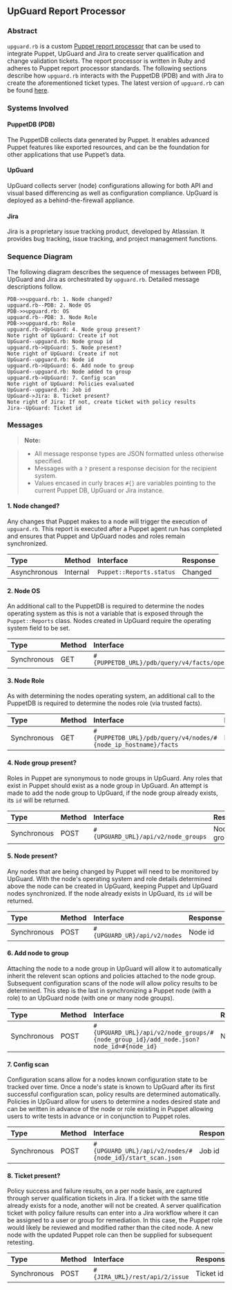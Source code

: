 ## UpGuard Report Processor

### Abstract

`upguard.rb` is a custom [Puppet report processor](https://docs.puppet.com/puppet/latest/reference/reporting_write_processors.html) that can be used to integrate Puppet, UpGuard and Jira to create server qualification and change validation tickets. The report processor is written in Ruby and adheres to Puppet report processor standards. The following sections describe how `upguard.rb` interacts with the PuppetDB (PDB) and with Jira to create the aforementioned ticket types. The latest version of `upguard.rb` can be found [here](https://github.com/ScriptRock/content/blob/master/puppet/upguard.rb).

### Systems Involved

#### PuppetDB (PDB)

The PuppetDB collects data generated by Puppet. It enables advanced Puppet features like exported resources, and can be the foundation for other applications that use Puppet’s data.

#### UpGuard

UpGuard collects server (node) configurations allowing for both API and visual based differencing as well as configuration compliance. UpGuard is deployed as a behind-the-firewall appliance.

#### Jira

Jira is a proprietary issue tracking product, developed by Atlassian. It provides bug tracking, issue tracking, and project management functions.

### Sequence Diagram

The following diagram describes the sequence of messages between PDB, UpGuard and Jira as orchestrated by `upguard.rb`. Detailed message descriptions follow.

```sequence
PDB->>upguard.rb: 1. Node changed?
upguard.rb--PDB: 2. Node OS
PDB->>upguard.rb: OS
upguard.rb--PDB: 3. Node Role
PDB->>upguard.rb: Role
upguard.rb->UpGuard: 4. Node group present?
Note right of UpGuard: Create if not
UpGuard--upguard.rb: Node group id
upguard.rb->UpGuard: 5. Node present?
Note right of UpGuard: Create if not
UpGuard--upguard.rb: Node id
upguard.rb->UpGuard: 6. Add node to group
UpGuard--upguard.rb: Node added to group
upguard.rb->UpGuard: 7. Config scan
Note right of UpGuard: Policies evaluated
UpGuard--upguard.rb: Job id
UpGuard->Jira: 8. Ticket present?
Note right of Jira: If not, create ticket with policy results
Jira--UpGuard: Ticket id
```

### Messages

> **Note:**

> - All message response types are JSON formatted unless otherwise specified.
> - Messages with a `?` present a response decision for the recipient system.   
> - Values encased in curly braces `#{}` are variables pointing to the current Puppet DB, UpGuard or Jira instance.

#### 1. Node changed?

Any changes that Puppet makes to a node will trigger the execution of `upguard.rb`.  This report is executed after a Puppet agent run has completed and ensures that Puppet and UpGuard nodes and roles remain synchronized.

|Type         |Method   |Interface                |Response
|:------------|:--------|:------------------------|:-------
|Asynchronous |Internal |`Puppet::Reports.status` |Changed

#### 2. Node OS

An additional call to the PuppetDB is required to determine the nodes operating system as this is not a variable that is exposed through the `Puppet::Reports` class. Nodes created in UpGuard require the operating system field to be set.

|Type         |Method  |Interface                                            |Response
|:------------|:-------|:----------------------------------------------------|:-------
|Synchronous  |GET     |`#{PUPPETDB_URL}/pdb/query/v4/facts/operatingsystem` |OS type

#### 3. Node Role

As with determining the nodes operating system, an additional call to the PuppetDB is required to determine the nodes role (via trusted facts).

|Type         |Method  |Interface                                                      |Response
|:------------|:-------|:--------------------------------------------------------------|:-------
|Synchronous  |GET     |`#{PUPPETDB_URL}/pdb/query/v4/nodes/#{node_ip_hostname}/facts` |Node role 

#### 4. Node group present?

Roles in Puppet are synonymous to node groups in UpGuard. Any roles that exist in Puppet should exist as a node group in UpGuard. An attempt is made to add the node group to UpGuard, if the node group already exists, its `id` will be returned.

|Type         |Method  |Interface                           |Response
|:------------|:-------|:-----------------------------------|:-------
|Synchronous  |POST    |`#{UPGUARD_URL}/api/v2/node_groups` |Node group id

#### 5. Node present?

Any nodes that are being changed by Puppet will need to be monitored by UpGuard. With the node's operating system and role details determined above the node can be created in UpGuard, keeping Puppet and UpGuard nodes synchronized. If the node already exists in UpGuard, its `id` will be returned.

|Type         |Method  |Interface                    |Response
|:------------|:-------|:----------------------------|:-------
|Synchronous  |POST    |`#{UPGUARD_UR}/api/v2/nodes` |Node id

#### 6. Add node to group

Attaching the node to a node group in UpGuard will allow it to automatically inherit the relevent scan options and policies attached to the node group. Subsequent configuration scans of the node will allow policy results to be determined. This step is the last in synchronizing a Puppet node (with a role) to an UpGuard node (with one or many node groups).

|Type         |Method  |Interface                    |Response
|:------------|:-------|:----------------------------|:-------
|Synchronous  |POST    |`#{UPGUARD_URL}/api/v2/node_groups/#{node_group_id}/add_node.json?node_id=#{node_id}`  |Node id

#### 7. Config scan

Configuration scans allow for a nodes known configuration state to be tracked over time. Once a node's state is known to UpGuard after its first successful configuration scan, policy results are determined automatically. Policies in UpGuard allow for users to determine a nodes desired state and can be written in advance of the node or role existing in Puppet allowing users to write tests in advance or in conjunction to Puppet roles.

|Type         |Method  |Interface                                                |Response
|:------------|:-------|:--------------------------------------------------------|:-------
|Synchronous  |POST    |`#{UPGUARD_URL}/api/v2/nodes/#{node_id}/start_scan.json` |Job id

#### 8. Ticket present?

Policy success and failure results, on a per node basis, are captured through server qualification tickets in Jira. If a ticket with the same title already exists for a node, another will not be created. A server qualification ticket with policy failure results can enter into a Jira workflow where it can be assigned to a user or group for remediation. In this case, the Puppet role would likely be reviewed and modified rather than the cited node. A new node with the updated Puppet role can then be supplied for subsequent retesting.

|Type         |Method  |Interface                       |Response
|:------------|:-------|:-------------------------------|:-------
|Synchronous  |POST    |`#{JIRA_URL}/rest/api/2/issue`  |Ticket id
